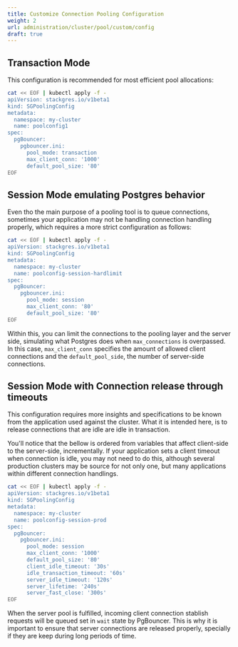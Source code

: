 ```yaml
---
title: Customize Connection Pooling Configuration
weight: 2
url: administration/cluster/pool/custom/config
draft: true
---
```


## Transaction Mode

This configuration is recommended for most efficient pool allocations:

```bash
cat << EOF | kubectl apply -f -
apiVersion: stackgres.io/v1beta1
kind: SGPoolingConfig
metadata:
  namespace: my-cluster
  name: poolconfig1
spec:
  pgBouncer:
    pgbouncer.ini:
      pool_mode: transaction
      max_client_conn: '1000'
      default_pool_size: '80'
EOF
```

## Session Mode emulating Postgres behavior

Even tho the main purpose of a pooling tool is to queue connections, sometimes your application may not be handling connection handling properly, which requires a more strict configuration as follows:

```bash
cat << EOF | kubectl apply -f -
apiVersion: stackgres.io/v1beta1
kind: SGPoolingConfig
metadata:
  namespace: my-cluster
  name: poolconfig-session-hardlimit
spec:
  pgBouncer:
    pgbouncer.ini:
      pool_mode: session
      max_client_conn: '80'
      default_pool_size: '80'
EOF
```

Within this, you can limit the connections to the pooling layer and the server side, simulating what Postgres does when `max_connections` is overpassed. In this case, `max_client_conn` specifies the amount of allowed client connections and the `default_pool_side`, the number of server-side connections.

## Session Mode with Connection release through timeouts

This configuration requires more insights and specifications to be known from the application used against the cluster. What it is intended here, is to release connections that are idle are idle in transaction.

You'll notice that the bellow is ordered from variables that affect client-side to the server-side, incrementally. If your application sets a client timeout when connection is idle, you may not need to do this, although several production clusters may be source for not only one, but many applications within different connection handlings.


```bash
cat << EOF | kubectl apply -f -
apiVersion: stackgres.io/v1beta1
kind: SGPoolingConfig
metadata:
  namespace: my-cluster
  name: poolconfig-session-prod
spec:
  pgBouncer:
    pgbouncer.ini:
      pool_mode: session
      max_client_conn: '1000'
      default_pool_size: '80'
      client_idle_timeout: '30s'
      idle_transaction_timeout: '60s'
      server_idle_timeout: '120s'
      server_lifetime: '240s'
      server_fast_close: '300s'
EOF
```

When the server pool is fulfilled, incoming client connection stablish requests will be queued set in `wait` state by PgBouncer. This is why it is important to ensure that server connections are released properly, specially if they are keep during long periods of time.
